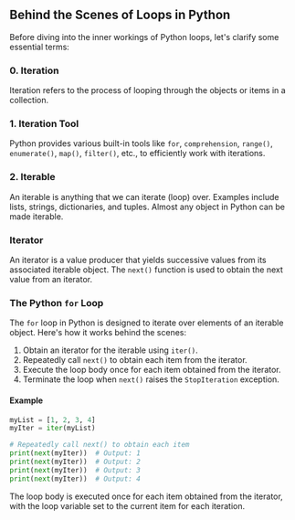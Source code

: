 ## Behind the Scenes of Loops in Python

Before diving into the inner workings of Python loops, let's clarify some essential terms:

### 0. Iteration

Iteration refers to the process of looping through the objects or items in a collection.

### 1. Iteration Tool

Python provides various built-in tools like `for`, `comprehension`, `range()`, `enumerate()`, `map()`, `filter()`, etc., to efficiently work with iterations.

### 2. Iterable

An iterable is anything that we can iterate (loop) over. Examples include lists, strings, dictionaries, and tuples. Almost any object in Python can be made iterable.

### Iterator

An iterator is a value producer that yields successive values from its associated iterable object. The `next()` function is used to obtain the next value from an iterator.

### The Python `for` Loop

The `for` loop in Python is designed to iterate over elements of an iterable object. Here's how it works behind the scenes:

1. Obtain an iterator for the iterable using `iter()`.
2. Repeatedly call `next()` to obtain each item from the iterator.
3. Execute the loop body once for each item obtained from the iterator.
4. Terminate the loop when `next()` raises the `StopIteration` exception.

#### Example

```python
myList = [1, 2, 3, 4]
myIter = iter(myList)

# Repeatedly call next() to obtain each item
print(next(myIter))  # Output: 1
print(next(myIter))  # Output: 2
print(next(myIter))  # Output: 3
print(next(myIter))  # Output: 4
```

The loop body is executed once for each item obtained from the iterator, with the loop variable set to the current item for each iteration.
